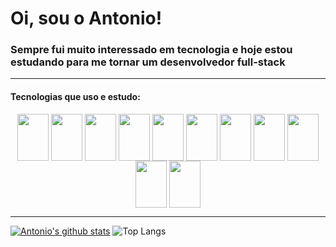 <h1>Oi, sou o Antonio!</h1>
<h3>Sempre fui muito interessado em tecnologia e hoje estou estudando para me tornar um desenvolvedor full-stack</h3>
<hr/>
<h4>Tecnologias que uso e estudo:</h4>
<div align="center" justify-content="space-around">
  <img align="center" width="50" height="75" height="40" src="https://cdn.jsdelivr.net/gh/devicons/devicon/icons/html5/html5-original.svg" />
  <img align="center" width="50" height="75" height="40" src="https://cdn.jsdelivr.net/gh/devicons/devicon/icons/css3/css3-original.svg" />
  <img align="center" width="50" height="75" height="40" src="https://cdn.jsdelivr.net/gh/devicons/devicon/icons/sass/sass-original.svg" />
  <img align="center" width="50" height="75" height="40" src="https://cdn.jsdelivr.net/gh/devicons/devicon/icons/javascript/javascript-original.svg" />
  <img align="center" width="50" height="75" height="40" src="https://cdn.jsdelivr.net/gh/devicons/devicon/icons/typescript/typescript-original.svg" />
  <img align="center" width="50" height="75" height="40" src="https://cdn.jsdelivr.net/gh/devicons/devicon/icons/nodejs/nodejs-original.svg" />
  <img align="center" width="50" height="75" height="40" src="https://cdn.jsdelivr.net/gh/devicons/devicon/icons/express/express-original.svg" />
  <img align="center" width="50" height="75" height="40" src="https://cdn.jsdelivr.net/gh/devicons/devicon/icons/react/react-original.svg"/>
  <img align="center" width="50" height="75" height="40" src="https://cdn.jsdelivr.net/gh/devicons/devicon/icons/vuejs/vuejs-original.svg" />
  <img align="center" width="50" height="75" height="40" src="https://cdn.jsdelivr.net/gh/devicons/devicon/icons/mysql/mysql-original-wordmark.svg" />
  <img align="center" width="50" height="75" height="40" src="https://cdn.jsdelivr.net/gh/devicons/devicon/icons/figma/figma-original.svg" />

</div>
<hr/>

[![Antonio's github stats](https://github-readme-stats.vercel.app/api?username=antoni0o&theme=dark&show_icons=true&count_private=true&role=OWNER,COLLABORATOR)](https://github.com/Antoni0o)
![Top Langs](https://github-readme-stats.vercel.app/api/top-langs/?username=antoni0o&theme=dark&layout=compact)
